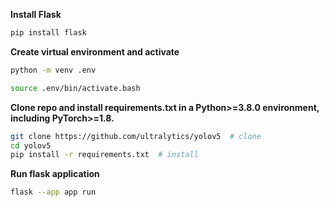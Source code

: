 **Install Flask**

```bash
pip install flask
```

**Create virtual environment and activate**

```bash
python -m venv .env 

source .env/bin/activate.bash
```

**Clone repo and install requirements.txt in a Python>=3.8.0 environment, including PyTorch>=1.8.**

```bash
git clone https://github.com/ultralytics/yolov5  # clone
cd yolov5
pip install -r requirements.txt  # install

```
**Run flask application**

```bash
flask --app app run
```